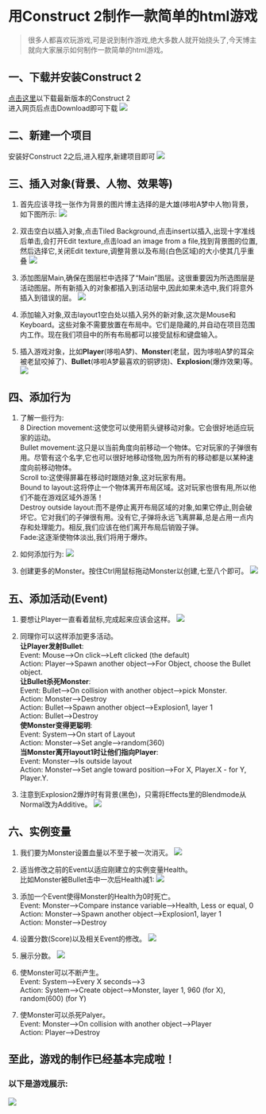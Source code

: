 # 用Construct 2制作一款简单的html游戏
>很多人都喜欢玩游戏,可是说到制作游戏,绝大多数人就开始挠头了,今天博主就向大家展示如何制作一款简单的html游戏。


## 一、下载并安装Construct 2
[点击这里](http：//www.scirra.com/construct2/releases/new)以下载最新版本的Construct 2
<br/>进入网页后点击Download即可下载
![](https://thumbnail0.baidupcs.com/thumbnail/5207c2218f8d6d6d7d2c75e092cdb79c?fid=1262615369-250528-835106058451308&time=1539079200&rt=sh&sign=FDTAER-DCb740ccc5511e5e8fedcff06b081203-xIEkrUNWQP9jM4MZZPd%2BmLnV55g%3D&expires=8h&chkv=0&chkbd=0&chkpc=&dp-logid=6534797792351965071&dp-callid=0&size=c710_u400&quality=100&vuk=-&ft=video)
## 二、新建一个项目
安装好Construct 2之后,进入程序,新建项目即可
![](https://thumbnail0.baidupcs.com/thumbnail/dd8341b48c3a3612744b645230c60f19?fid=1262615369-250528-788405599058699&time=1539079200&rt=sh&sign=FDTAER-DCb740ccc5511e5e8fedcff06b081203-dcOwHM%2BLhDjRh4mZkvor7zYJj0k%3D&expires=8h&chkv=0&chkbd=0&chkpc=&dp-logid=6534806656881660716&dp-callid=0&size=c710_u400&quality=100&vuk=-&ft=video)

## 三、插入对象(背景、人物、效果等)
1. 首先应该寻找一张作为背景的图片博主选择的是大雄(哆啦A梦中人物)背景，如下图所示:
![](https://thumbnail0.baidupcs.com/thumbnail/2b7a94180a641c78a2aa562fa2072777?fid=1262615369-250528-525615566557522&time=1539079200&rt=sh&sign=FDTAER-DCb740ccc5511e5e8fedcff06b081203-urcB4zlvsHIL%2FleXAzD14SEtGdc%3D&expires=8h&chkv=0&chkbd=0&chkpc=&dp-logid=6534824071088373757&dp-callid=0&size=c710_u400&quality=100&vuk=-&ft=video)

2. 双击空白以插入对象,点击Tiled Background,点击insert以插入,出现十字准线后单击,会打开Edit texture,点击load an image from a file,找到背景图的位置,然后选择它,关闭Edit texture,调整背景以及布局(白色区域)的大小使其几乎重叠
![](https://thumbnail0.baidupcs.com/thumbnail/9013cd39606af58731138eb42a37e198?fid=1262615369-250528-721059808381622&time=1539079200&rt=sh&sign=FDTAER-DCb740ccc5511e5e8fedcff06b081203-s0Auo7UyVh77GNw6H05N45G9Es4%3D&expires=8h&chkv=0&chkbd=0&chkpc=&dp-logid=6534831441313539801&dp-callid=0&size=c710_u400&quality=100&vuk=-&ft=video)

3. 添加图层Main,确保在图层栏中选择了“Main”图层。这很重要因为所选图层是活动图层。所有新插入的对象都插入到活动层中,因此如果未选中,我们将意外插入到错误的层。
![](https://thumbnail0.baidupcs.com/thumbnail/867a84adf199015defc200252a52990d?fid=1262615369-250528-32386751190980&time=1539079200&rt=sh&sign=FDTAER-DCb740ccc5511e5e8fedcff06b081203-4LVDwTTpEV6Uchqt5Rx%2BKluX1a8%3D&expires=8h&chkv=0&chkbd=0&chkpc=&dp-logid=6534847209103569630&dp-callid=0&size=c710_u400&quality=100&vuk=-&ft=video)

4. 添加输入对象,双击layout1空白处以插入另外的新对象,这次是Mouse和Keyboard。这些对象不需要放置在布局中。它们是隐藏的,并自动在项目范围内工作。现在我们项目中的所有布局都可以接受鼠标和键盘输入。
5. 插入游戏对象，比如**Player**(哆啦A梦)、**Monster**(老鼠，因为哆啦A梦的耳朵被老鼠咬掉了)、**Bullet**(哆啦A梦最喜欢的铜锣烧)、**Explosion**(爆炸效果)等。
![](https://thumbnail0.baidupcs.com/thumbnail/a96e25f5f6426b053327b2afcca4a157?fid=1262615369-250528-568192185873578&time=1539061200&rt=sh&sign=FDTAER-DCb740ccc5511e5e8fedcff06b081203-yq%2FtDMgBJXgIM%2BhmhUw16M8vpfI%3D&expires=8h&chkv=0&chkbd=0&chkpc=&dp-logid=6530018395443267814&dp-callid=0&size=c710_u400&quality=100&vuk=-&ft=video)

## 四、添加行为
1. 了解一些行为:
<br/>8 Direction movement:这使您可以使用箭头键移动对象。它会很好地适应玩家的运动。
<br/>Bullet movement:这只是以当前角度向前移动一个物体。它对玩家的子弹很有用。尽管有这个名字,它也可以很好地移动怪物,因为所有的移动都是以某种速度向前移动物体。
<br/>Scroll to:这使得屏幕在移动时跟随对象,这对玩家有用。
<br/>Bound to layout:这将停止一个物体离开布局区域。这对玩家也很有用,所以他们不能在游戏区域外游荡！
<br/>Destroy outside layout:而不是停止离开布局区域的对象,如果它停止,则会破坏它。它对我们的子弹很有用。没有它,子弹将永远飞离屏幕,总是占用一点内存和处理能力。相反,我们应该在他们离开布局后销毁子弹。
<br/>Fade:这逐渐使物体淡出,我们将用于爆炸。
2. 如何添加行为:
![](https://thumbnail0.baidupcs.com/thumbnail/6adeb41f573f4fdcb49001caf9e72594?fid=1262615369-250528-958467790108203&time=1539061200&rt=sh&sign=FDTAER-DCb740ccc5511e5e8fedcff06b081203-soR%2FMrwP3%2FqhjwUMHwURX7Ow8K8%3D&expires=8h&chkv=0&chkbd=0&chkpc=&dp-logid=6530404537147715726&dp-callid=0&size=c710_u400&quality=100&vuk=-&ft=video)

3. 创建更多的Monster。按住Ctrl用鼠标拖动Monster以创建,七至八个即可。
![](https://thumbnail0.baidupcs.com/thumbnail/0c52a2c615a6b7fc0234af93b98d7b7f?fid=1262615369-250528-665611914807637&time=1539072000&rt=sh&sign=FDTAER-DCb740ccc5511e5e8fedcff06b081203-se4Whks%2B2sUeFL7z6%2FQjLWMheMk%3D&expires=8h&chkv=0&chkbd=0&chkpc=&dp-logid=6533207857246463992&dp-callid=0&size=c710_u400&quality=100&vuk=-&ft=video)

## 五、添加活动(Event)
1. 要想让Player一直看着鼠标,完成起来应该会这样。
![](https://thumbnail0.baidupcs.com/thumbnail/9f1b49be013ba371722b2d1efa2cdcd1?fid=1262615369-250528-355900549464614&time=1539072000&rt=sh&sign=FDTAER-DCb740ccc5511e5e8fedcff06b081203-FjGvT9hHYE%2F6MJkcp0u%2BuYurjV8%3D&expires=8h&chkv=0&chkbd=0&chkpc=&dp-logid=6533331202239012594&dp-callid=0&size=c710_u400&quality=100&vuk=-&ft=video)

2. 同理你可以这样添加更多活动。
<br/>**让Player发射Bullet**:
<br/>Event: Mouse-->On click-->Left clicked (the default)
<br/>Action: Player-->Spawn another object-->For Object, choose the Bullet object.
<br/>**让Bullet杀死Monster**:
<br/>Event: Bullet-->On collision with another object-->pick Monster.
<br/>Action: Monster-->Destroy
<br/>Action: Bullet-->Spawn another object-->Explosion1, layer 1
<br/>Action: Bullet-->Destroy
<br/>**使Monster变得更聪明**:
<br/>Event: System-->On start of Layout
<br/>Action: Monster-->Set angle-->random(360)
<br/>**当Monster离开layout1时让他们指向Player**:
<br/>Event: Monster-->Is outside layout
<br/>Action: Monster-->Set angle toward position-->For X, Player.X - for Y, Player.Y.

3. 注意到Explosion2爆炸时有背景(黑色)，只需将Effects里的Blendmode从Normal改为Additive。
![](https://thumbnail0.baidupcs.com/thumbnail/2b2cbb4d3f917266909fbd0cc983f12b?fid=1262615369-250528-228063606848293&time=1539072000&rt=sh&sign=FDTAER-DCb740ccc5511e5e8fedcff06b081203-3botuVOxA6OIbk2pgeK5UI55khM%3D&expires=8h&chkv=0&chkbd=0&chkpc=&dp-logid=6533465803544638850&dp-callid=0&size=c710_u400&quality=100&vuk=-&ft=video)

## 六、实例变量
1. 我们要为Monster设置血量以不至于被一次消灭。
![](https://thumbnail0.baidupcs.com/thumbnail/bac545b9319c7598e78135817bb47588?fid=1262615369-250528-924624479338601&time=1539075600&rt=sh&sign=FDTAER-DCb740ccc5511e5e8fedcff06b081203-sfGpg6Rf2D7klvXkQDqdt%2Bka8UA%3D&expires=8h&chkv=0&chkbd=0&chkpc=&dp-logid=6533846000724371230&dp-callid=0&size=c710_u400&quality=100&vuk=-&ft=video)

2. 适当修改之前的Event以适应刚建立的实例变量Health。
<br/>比如Monster被Bullet击中一次后Health减1:
![](https://thumbnail0.baidupcs.com/thumbnail/50d1e42072a6f066e5d58db5aeb10980?fid=1262615369-250528-624210506975890&time=1539075600&rt=sh&sign=FDTAER-DCb740ccc5511e5e8fedcff06b081203-fVTQDcgz3jZYkbGczGg8qZB9b7w%3D&expires=8h&chkv=0&chkbd=0&chkpc=&dp-logid=6533984221145251885&dp-callid=0&size=c710_u400&quality=100&vuk=-&ft=video)

3. 添加一个Event使得Monster的Health为0时死亡。
<br/>Event: Monster-->Compare instance variable-->Health, Less or equal, 0
<br/>Action: Monster-->Spawn another object-->Explosion1, layer 1
<br/>Action: Monster-->Destroy

4. 设置分数(Score)以及相关Event的修改。
![](https://thumbnail0.baidupcs.com/thumbnail/ccb9fae2a1b073598a1297c7ca5927c2?fid=1262615369-250528-734402643319316&time=1539075600&rt=sh&sign=FDTAER-DCb740ccc5511e5e8fedcff06b081203-5G9uS%2Fw%2F2gpusnlJULwlY4kFERw%3D&expires=8h&chkv=0&chkbd=0&chkpc=&dp-logid=6534094368003094590&dp-callid=0&size=c710_u400&quality=100&vuk=-&ft=video)

5. 展示分数。
![](https://thumbnail0.baidupcs.com/thumbnail/bb1e1e83890e199f6f882f3c5475854e?fid=1262615369-250528-886601065635455&time=1539075600&rt=sh&sign=FDTAER-DCb740ccc5511e5e8fedcff06b081203-fk%2Fo%2Bb1xoQAVGQuaoFgoTgJ7VUE%3D&expires=8h&chkv=0&chkbd=0&chkpc=&dp-logid=6534256652247125008&dp-callid=0&size=c710_u400&quality=100&vuk=-&ft=video)

6. 使Monster可以不断产生。
<br/>Event: System-->Every X seconds-->3
<br/>Action: System-->Create object-->Monster, layer 1, 960 (for X), random(600) (for Y)

7. 使Monster可以杀死Palyer。
<br/>Event: Monster-->On collision with another object-->Player
<br/>Action: Player-->Destroy

## 至此，游戏的制作已经基本完成啦！

### 以下是游戏展示:
![](https://thumbnail0.baidupcs.com/thumbnail/f010299b83b62109a422fb8e68f6ca70?fid=1262615369-250528-616955808193613&time=1539079200&rt=sh&sign=FDTAER-DCb740ccc5511e5e8fedcff06b081203-txkNjLDFJ4AuQvJpy4wWjKZioAI%3D&expires=8h&chkv=0&chkbd=0&chkpc=&dp-logid=6534679920980002688&dp-callid=0&size=c710_u400&quality=100&vuk=-&ft=video)
